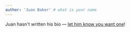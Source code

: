 ```yaml
---
author: 'Juan Baker' # what is your name
---
```


Juan hasn't written his bio — [let him know you want one](mailto:juan.baker@liferay.com)!
